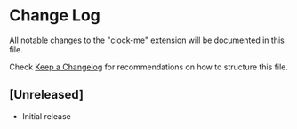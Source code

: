 # Change Log

All notable changes to the "clock-me" extension will be documented in this file.

Check [Keep a Changelog](http://keepachangelog.com/) for recommendations on how to structure this file.

## [Unreleased]

- Initial release